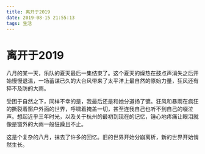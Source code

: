 ```yaml
---
title: 离开于2019
date: 2019-08-15 21:55:13
tags: 生活
---
```


# 离开于2019

八月的某一天，乐队的夏天最后一集结束了。这个夏天的燥热在鼓点声消失之后开始慢慢退温，一场蓄谋已久的大台风带来了太平洋上最自然的原始力量，狂风还有猝不及防的大雨。

受困于自然之下，同样不幸的是，我最后还是和她分道扬了镳。狂风和暴雨在疯狂的撕裂着窗户外面的世界，呼啸着掩盖一切，甚至连我自己也听不到自己的啜泣声。想起近乎三年时光，以及关于杭州的最初到现在的记忆，锤心地疼痛让眼泪就像是窗外的大雨一般狂躁且不止。

这是个复杂的八月，抹去了许多的回忆。旧的世界开始分崩离析，新的世界开始悄然生长。
